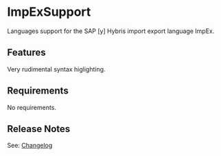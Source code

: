 # ImpExSupport

Languages support for the SAP [y] Hybris import export language ImpEx.

## Features

Very rudimental syntax higlighting.

## Requirements

No requirements.

## Release Notes

See: [Changelog](CHANGELOG.md)
